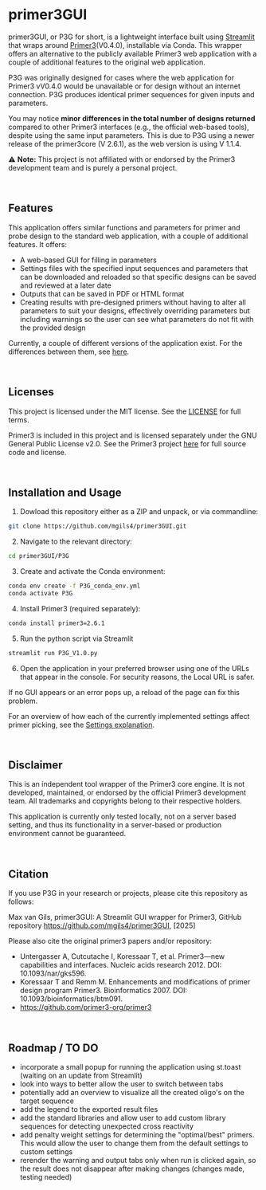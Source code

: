 # primer3GUI
primer3GUI, or P3G for short, is a lightweight interface built using [Streamlit](https://streamlit.io/) that wraps around [Primer3](https://github.com/primer3-org/primer3)(V0.4.0), installable via Conda. This wrapper offers an alternative to the publicly available Primer3 web application with a couple of additional features to the original web application.

P3G was originally designed for cases where the web application for Primer3 vV0.4.0 would be unavailable or for design without an internet connection. P3G produces identical primer sequences for given inputs and parameters.

You may notice **minor differences in the total number of designs returned** compared to other Primer3 interfaces (e.g., the official web-based tools), despite using the same input parameters. This is due to P3G using a newer release of the primer3core (V 2.6.1), as the web version is using V 1.1.4. 

⚠️ **Note:** This project is not affiliated with or endorsed by the Primer3 development team and is purely a personal project.

<br>

## Features
This application offers similar functions and parameters for primer and probe design to the standard web application, with a couple of additional features. It offers:
- A web-based GUI for filling in parameters 
- Settings files with the specified input sequences and parameters that can be downloaded and reloaded so that specific designs can be saved and reviewed at a later date
- Outputs that can be saved in PDF or HTML format
- Creating results with pre-designed primers without having to alter all parameters to suit your designs, effectively overriding parameters but including warnings so the user can see what parameters do not fit with the provided design

Currently, a couple of different versions of the application exist. For the differences between them, see [here](P3G/README.md). 

<br>

## Licenses
This project is licensed under the MIT license. See the [LICENSE](LICENSE) for full terms.

Primer3 is included in this project and is licensed separately under the GNU General Public License v2.0.
See the Primer3 project [here](https://github.com/primer3-org/primer3) for full source code and license.

<br>

## Installation and Usage

1. Dowload this repository either as a ZIP and unpack, or via commandline:
```bash
git clone https://github.com/mgils4/primer3GUI.git
```
2. Navigate to the relevant directory:
```bash
cd primer3GUI/P3G
```

3. Create and activate the Conda environment:
```bash
conda env create -f P3G_conda_env.yml
conda activate P3G
```

4. Install Primer3 (required separately):
```bash
conda install primer3=2.6.1
```

5. Run the python script via Streamlit
```bash
streamlit run P3G_V1.0.py
```

6. Open the application in your preferred browser using one of the URLs that appear in the console. For security reasons, the Local URL is safer.

If no GUI appears or an error pops up, a reload of the page can fix this problem.

For an overview of how each of the currently implemented settings affect primer picking, see the [Settings explanation](P3G/Settings_explained.md).

<br>

## Disclaimer
This is an independent tool wrapper of the Primer3 core engine.
It is not developed, maintained, or endorsed by the official Primer3 development team.
All trademarks and copyrights belong to their respective holders. 

This application is currently only tested locally, not on a server based setting, and thus its functionality in a server-based or production environment cannot be guaranteed.

<br>

## Citation 
If you use P3G in your research or projects, please cite this repository as follows:

Max van Gils, primer3GUI: A Streamlit GUI wrapper for Primer3, GitHub repository
https://github.com/mgils4/primer3GUI, [2025]

Please also cite the original primer3 papers and/or repository:  
- Untergasser A, Cutcutache I, Koressaar T, et al. Primer3—new capabilities and interfaces. Nucleic acids research 2012. DOI: 10.1093/nar/gks596.
- Koressaar T and Remm M. Enhancements and modifications of primer design program Primer3. Bioinformatics 2007. DOI: 10.1093/bioinformatics/btm091.
- https://github.com/primer3-org/primer3

<br>

## Roadmap / TO DO

- incorporate a small popup for running the application using st.toast (waiting on an update from Streamlit)
- look into ways to better allow the user to switch between tabs
- potentially add an overview to visualize all the created oligo's on the target sequence
- add the legend to the exported result files
- add the standard libraries and allow user to add custom library sequences for detecting unexpected cross reactivity
- add penalty weight settings for determining the "optimal/best" primers. This would allow the user to change them from the default settings to custom settings
- rerender the warning and output tabs only when run is clicked again, so the result does not disappear after making changes (changes made, testing needed)
